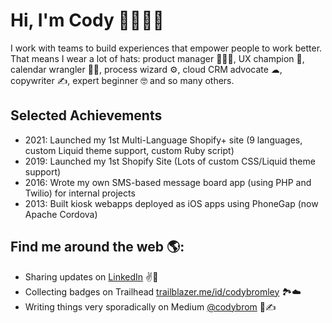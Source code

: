 # Hi, I'm Cody 👋👨🏻‍💻

I work with teams to build experiences that empower people to work better. That means I wear a lot of hats: product manager 👷🏻‍♂️, UX champion 🔁, calendar wrangler 👨‍💻, process wizard ⚙, cloud CRM advocate ☁, copywriter ✍, expert beginner 🤓 and so many others.

## Selected Achievements
- 2021: Launched my 1st Multi-Language Shopify+ site (9 languages, custom Liquid theme support, custom Ruby script)
- 2019: Launched my 1st Shopify Site (Lots of custom CSS/Liquid theme support)
- 2016: Wrote my own SMS-based message board app (using PHP and Twilio) for internal projects
- 2013: Built kiosk webapps deployed as iOS apps using PhoneGap (now Apache Cordova)

## Find me around the web 🌎:
- Sharing updates on <a href="https://www.linkedin.com/in/codybromley/">LinkedIn</a> ✌️💼
- Collecting badges on Trailhead <a href="https://trailblazer.me/id/codybromley">trailblazer.me/id/codybromley</a> 🏞️☁️
- Writing things very sporadically on Medium <a href="https://medium.com/@codybrom"> @codybrom</a> 📜✍
